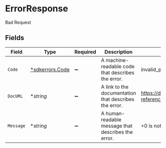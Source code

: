 # ErrorResponse

Bad Request


## Fields

| Field                                                             | Type                                                              | Required                                                          | Description                                                       | Example                                                           |
| ----------------------------------------------------------------- | ----------------------------------------------------------------- | ----------------------------------------------------------------- | ----------------------------------------------------------------- | ----------------------------------------------------------------- |
| `Code`                                                            | [*sdkerrors.Code](../../models/sdkerrors/code.md)                 | :heavy_minus_sign:                                                | A machine-readable code that describes the error.                 | invalid_phone_number                                              |
| `DocURL`                                                          | **string*                                                         | :heavy_minus_sign:                                                | A link to the documentation that describes the error.             | https://docs.prelude.so/api-reference/errors#invalid_phone_number |
| `Message`                                                         | **string*                                                         | :heavy_minus_sign:                                                | A human-readable message that describes the error.                | +0 is not a valid phone number                                    |